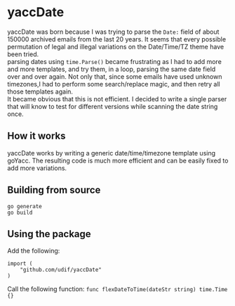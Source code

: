 yaccDate
========
yaccDate was born because I was trying to parse the `Date:` field of about 150000 archived emails from the last 20 years.
It seems that every possible permutation of legal and illegal variations on the Date/Time/TZ theme have been tried.  
parsing dates using `time.Parse()` became frustrating as I had to add more and more templates, and try them, in a loop, parsing the same date field over and over again.
Not only that, since some emails have used unknown timezones,I had to perform some search/replace magic, and then retry all those templates again.  
It became obvious that this is not efficient. I decided to write a single parser that will know to test for different versions while scanning the date string once.

How it works
------------
yaccDate works by writing a generic date/time/timezone template using goYacc. The resulting code is much more efficient and can be easily fixed to add more variations.

Building from source
--------------------
```
go generate
go build
```

Using the package
-----------------
Add the following:

```
import (
    "github.com/udif/yaccDate"
)
```

Call the following function:
`func flexDateToTime(dateStr string) time.Time {}`
